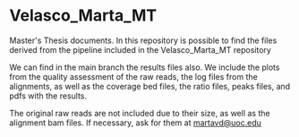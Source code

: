 # Velasco_Marta_MT
Master's Thesis documents. In this repository is possible to find the files derived from the pipeline included in the Velasco_Marta_MT repository

We can find in the main branch the results files also. We include the plots from the quality assessment of the raw reads, the log files from the alignments, as well as the coverage bed files, the ratio files, peaks files, and pdfs with the results.

The original raw reads are not included due to their size, as well as the alignment bam files. If necessary, ask for them at martavd@uoc.edu
